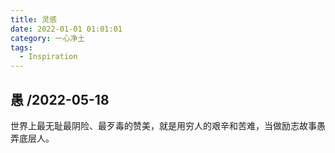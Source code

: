 ```yaml
---
title: 灵感
date: 2022-01-01 01:01:01
category: 一心净土
tags:
  - Inspiration
---
```


## 愚 /2022-05-18

世界上最无耻最阴险、最歹毒的赞美，就是用穷人的艰辛和苦难，当做励志故事愚弄底层人。
